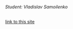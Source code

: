 ###### Student: Vladislav Samoilenko

[link to this site](https://vladhorii.github.io/goit-markup-hw-04/)
